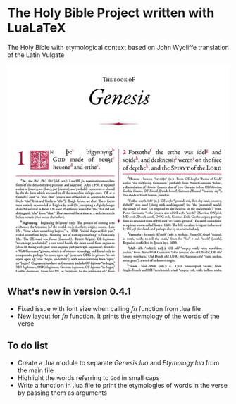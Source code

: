 # The Holy Bible Project written with LuaLaTeX
The Holy Bible with etymological context based on John Wycliffe translation of the Latin Vulgate

![Preview of what the project is going to look](/Resources/preview.jpg)

## What's new in version 0.4.1
* Fixed issue with font size when calling _fn_ function from .lua file
* New layout for _fn_ function. It prints the etymology of the words of the verse

## To do list
* Create a .lua module to separate _Genesis.lua_ and _Etymology.lua_ from the main file
* Highlight the words referring to `God` in small caps
* Write a function in .lua file to print the etymologies of words in the verse by passing them as arguments

